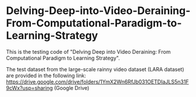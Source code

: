 # Delving-Deep-into-Video-Deraining-From-Computational-Paradigm-to-Learning-Strategy

This is the testing code of "Delving Deep into Video Deraining: From Computational Paradigm to Learning Strategy".

The test dataset from the large-scale rainny video dataset (LARA dataset) are provided in the following link:
https://drive.google.com/drive/folders/1YmX2Wn6RfJb031OETDIaJLS5n31F9cWx?usp=sharing (Google Drive)
